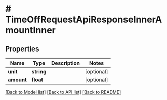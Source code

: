 # # TimeOffRequestApiResponseInnerAmountInner

## Properties

Name | Type | Description | Notes
------------ | ------------- | ------------- | -------------
**unit** | **string** |  | [optional]
**amount** | **float** |  | [optional]

[[Back to Model list]](../../README.md#models) [[Back to API list]](../../README.md#endpoints) [[Back to README]](../../README.md)
